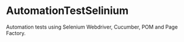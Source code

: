 # AutomationTestSelinium
Automation tests using Selenium Webdriver, Cucumber, POM and Page Factory.
